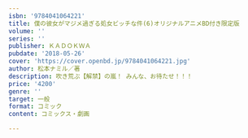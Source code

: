 ```yaml
---
isbn: '9784041064221'
title: 僕の彼女がマジメ過ぎる処女ビッチな件(6)オリジナルアニメBD付き限定版
volume: ''
series: ''
publisher: ＫＡＤＯＫＷＡ
pubdate: '2018-05-26'
cover: 'https://cover.openbd.jp/9784041064221.jpg'
author: 松本ナミル／著
description: 吹き荒ぶ【解禁】の嵐！ みんな、お待たせ！！！
price: '4200'
genre: ''
target: 一般
format: コミック
content: コミックス・劇画

---
```

